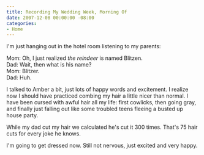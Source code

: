 ```yaml
---
title: Recording My Wedding Week, Morning Of
date: 2007-12-08 00:00:00 -08:00
categories:
- Home
---
```


<p>I'm just hanging out in the hotel room listening to my parents:</p>

<p>Mom: Oh, I just realized <em>the reindeer</em> is named Blitzen.<br />
Dad: Wait, then what is his name?<br />
Mom: Blitzer.<br />
Dad: Huh.<br /></p>

<p>I talked to Amber a bit, just lots of happy words and excitement. I realize now I should have practiced combing my hair a little nicer than normal. I have been cursed with awful hair all my life: first cowlicks, then going gray, and finally just falling out like some troubled teens fleeing a busted up house party. </p>

<p>While my dad cut my hair we calculated he's cut it 300 times. That's 75 hair cuts for every joke he knows.</p>

<p>I'm going to get dressed now. Still not nervous, just excited and very happy.</p>
